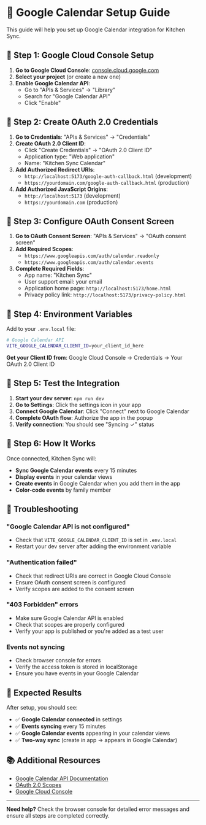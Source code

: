 # 📅 Google Calendar Setup Guide

This guide will help you set up Google Calendar integration for Kitchen Sync.

## 🔧 **Step 1: Google Cloud Console Setup**

1. **Go to Google Cloud Console**: [console.cloud.google.com](https://console.cloud.google.com)
2. **Select your project** (or create a new one)
3. **Enable Google Calendar API**:
   - Go to "APIs & Services" → "Library"
   - Search for "Google Calendar API"
   - Click "Enable"

## 🔑 **Step 2: Create OAuth 2.0 Credentials**

1. **Go to Credentials**: "APIs & Services" → "Credentials"
2. **Create OAuth 2.0 Client ID**:
   - Click "Create Credentials" → "OAuth 2.0 Client ID"
   - Application type: "Web application"
   - Name: "Kitchen Sync Calendar"
3. **Add Authorized Redirect URIs**:
   - `http://localhost:5173/google-auth-callback.html` (development)
   - `https://yourdomain.com/google-auth-callback.html` (production)
4. **Add Authorized JavaScript Origins**:
   - `http://localhost:5173` (development)
   - `https://yourdomain.com` (production)

## 📝 **Step 3: Configure OAuth Consent Screen**

1. **Go to OAuth Consent Screen**: "APIs & Services" → "OAuth consent screen"
2. **Add Required Scopes**:
   - `https://www.googleapis.com/auth/calendar.readonly`
   - `https://www.googleapis.com/auth/calendar.events`
3. **Complete Required Fields**:
   - App name: "Kitchen Sync"
   - User support email: your email
   - Application home page: `http://localhost:5173/home.html`
   - Privacy policy link: `http://localhost:5173/privacy-policy.html`

## 🔐 **Step 4: Environment Variables**

Add to your `.env.local` file:

```bash
# Google Calendar API
VITE_GOOGLE_CALENDAR_CLIENT_ID=your_client_id_here
```

**Get your Client ID from**: Google Cloud Console → Credentials → Your OAuth 2.0 Client ID

## 🧪 **Step 5: Test the Integration**

1. **Start your dev server**: `npm run dev`
2. **Go to Settings**: Click the settings icon in your app
3. **Connect Google Calendar**: Click "Connect" next to Google Calendar
4. **Complete OAuth flow**: Authorize the app in the popup
5. **Verify connection**: You should see "Syncing ✓" status

## 🔄 **Step 6: How It Works**

Once connected, Kitchen Sync will:

- **Sync Google Calendar events** every 15 minutes
- **Display events** in your calendar views
- **Create events** in Google Calendar when you add them in the app
- **Color-code events** by family member

## 🚨 **Troubleshooting**

### **"Google Calendar API is not configured"**
- Check that `VITE_GOOGLE_CALENDAR_CLIENT_ID` is set in `.env.local`
- Restart your dev server after adding the environment variable

### **"Authentication failed"**
- Check that redirect URIs are correct in Google Cloud Console
- Ensure OAuth consent screen is configured
- Verify scopes are added to the consent screen

### **"403 Forbidden" errors**
- Make sure Google Calendar API is enabled
- Check that scopes are properly configured
- Verify your app is published or you're added as a test user

### **Events not syncing**
- Check browser console for errors
- Verify the access token is stored in localStorage
- Ensure you have events in your Google Calendar

## 🎯 **Expected Results**

After setup, you should see:
- ✅ **Google Calendar connected** in settings
- ✅ **Events syncing** every 15 minutes
- ✅ **Google Calendar events** appearing in your calendar views
- ✅ **Two-way sync** (create in app → appears in Google Calendar)

## 📚 **Additional Resources**

- [Google Calendar API Documentation](https://developers.google.com/calendar/api)
- [OAuth 2.0 Scopes](https://developers.google.com/identity/protocols/oauth2/scopes#calendar)
- [Google Cloud Console](https://console.cloud.google.com)

---

**Need help?** Check the browser console for detailed error messages and ensure all steps are completed correctly.
